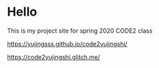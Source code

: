 # Hello

This is my project site for spring 2020 CODE2 class



https://yujingsss.github.io/code2yujingshi/

https://code2yujingshi.glitch.me/
